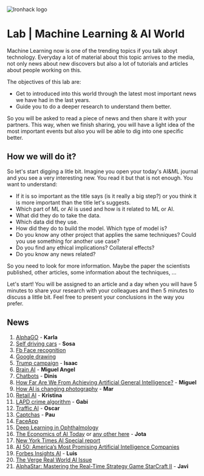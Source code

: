 ![Ironhack logo](https://i.imgur.com/1QgrNNw.png)

# Lab | Machine Learning & AI World
Machine Learning now is one of the trending topics if you talk aboyt technology. Everyday a lot of material about this topic arrives to the media, not only news about new discovers but also a lot of tutorials and articles about people working on this.

The objectives of this lab are:
* Get to introduced into this world through the latest most important news we have had in the last years.
* Guide you to do a deeper research to understand them better.

So you will be asked to read a piece of news and then share it with your partners. This way, when we finish sharing, you will have a light idea of the most important events but also you will be able to dig into one specific better.

## How we will do it?

So let's start digging a litle bit. Imagine you open your today's AI&ML journal and you see a very interesting new. You read it but that is not enough. You want to understand:
* If it is so important as the title says (is it really a big step?) or you think it is more important than the title let's suggests.
* Which part of ML or AI is used and how is it related to ML or AI.
* What did they do to take the data.
* Which data did they use.
* How did they do to build the model. Which type of model is?
* Do you know any other project that applies the same techniques? Could you use something for another use case?
* Do you find any ethical implications? Collateral effects?
* Do you know any news related?

So you need to look for more information. Maybe the paper the scientists published, other articles, some information about the techniques, ...

Let's start! You will be assigned to an article and a day when you will have 5 minutes to share your research with your colleagues and then 5 minutes to discuss a little bit. Feel free to present your conclusions in the way you prefer.

## News 
1. [AlphaGO](https://www.blog.google/technology/ai/alphago-machine-learning-game-go/) - **Karla**
2. [Self driving cars](https://www.vox.com/future-perfect/2020/2/14/21063487/self-driving-cars-autonomous-vehicles-waymo-cruise-uber) - **Sosa**
3. [Fb Face recognition](https://gizmodo.com/facebooks-new-face-recognition-features-what-we-do-an-1823359911)
4. [Google drawing](https://www.theverge.com/2017/4/11/15263434/google-ai-autodraw-doodle-bot-drawing-image-recognition)
5. [Trump campaign](https://hackernoon.com/did-donald-trump-use-artificial-intelligence-to-win-the-election-8008c2c0bf59) - **Isaac**
6. [Brain AI](https://www.iflscience.com/brain/artificial-intelligence-recreates-images-from-inside-the-human-brain/) - **Miguel Angel**
7. [Chatbots](https://www.wordstream.com/blog/ws/2017/10/04/chatbots) - **Dinis**
8. [How Far Are We From Achieving Artificial General Intelligence?](https://www.forbes.com/sites/cognitiveworld/2019/06/10/how-far-are-we-from-achieving-artificial-general-intelligence/) - **Miguel**
9. [How AI is changing photography](https://www.theverge.com/2019/1/31/18203363/ai-artificial-intelligence-photography-google-photos-apple-huawei) - **Mar**
10. [Retail AI](https://www.forbes.com/sites/bernardmarr/2018/08/10/how-fashion-retailer-hm-is-betting-on-artificial-intelligence-and-big-data-to-regain-profitability/#65bdfc7a5b00) - **Kristina**
11. [LAPD crime algorithm](https://www.wired.com/story/los-angeles-police-department-predictive-policing/) - **Gabi**
12. [Traffic AI](https://motherboard.vice.com/en_us/article/jp3dn7/new-ai-algorithm-beats-even-the-worlds-worst-traffic) - **Oscar**
13. [Captchas](https://www.techradar.com/news/captcha-if-you-can-how-youve-been-training-ai-for-years-without-realising-it) - **Pau**
14. [FaceApp](https://techcrunch.com/2017/02/08/faceapp-uses-neural-networks-for-photorealistic-selfie-tweaks/?guccounter=1)
15. [Deep Learning in Ophthalmology](https://medium.com/health-ai/deep-learning-in-ophthalmology-using-128-175-retinal-images-59814e8a3f68)
16. [The Economics of AI Today](https://thegradient.pub/the-economics-of-ai-today/) or [any other here](https://thegradient.pub) - **Jota**
17. [New York Times AI Special report](https://www.nytimes.com/spotlight/artificial-intelligence)
18. [AI 50: America’s Most Promising Artificial Intelligence Companies](https://www.forbes.com/sites/jilliandonfro/2019/09/17/ai-50-americas-most-promising-artificial-intelligence-companies/)
19. [Forbes Insights AI](https://www.forbes.com/insights-intelai/) - **Luis**
20. [The Verge Real World AI Issue](https://www.theverge.com/2019/1/28/18194816/ai-artificial-intelligence-issue)
21. [AlphaStar: Mastering the Real-Time Strategy Game StarCraft II](https://deepmind.com/blog/article/alphastar-mastering-real-time-strategy-game-starcraft-ii) - **Javi**
